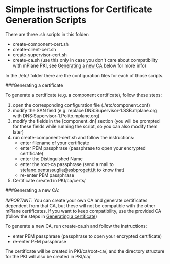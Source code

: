 # Simple instructions for Certificate Generation Scripts

There are three .sh scripts in this folder:

-   create-component-cert.sh
-   create-client-cert.sh
-   create-supervisor-cert.sh
-   create-ca.sh (use this only in case you don't care about compatibility with mPlane PKI, see [Generating a new CA](#generating-a-new-ca) below for more info)

In the ./etc/ folder there are the configuration files for each of those scripts.

###Generating a certificate

To generate a certificate (e.g. a component certificate), follow these steps:

1. open the corresponding configuration file (./etc/component.conf)
2. modify the SAN field (e.g. replace DNS:Supervisor-1.SSB.mplane.org with DNS:Supervisor-1.Polito.mplane.org)
3. modify the fields in the [component_dn] section (you will be prompted for these fields while running the script, so you can also modify them later)
4. run create-component-cert.sh and follow the instructions:
    - enter filename of your certificate
    - enter PEM passphrase (passphrase to open your encrypted certificate)
    - enter the Distinguished Name
    - enter the root-ca passphrase (send a mail to stefano.pentassuglia@ssbprogetti.it to know that)
    - re-enter PEM passphrase
5. Certificate created in PKI/ca/certs/

###Generating a new CA:

_IMPORTANT_: You can create your own CA and generate certificates dependent from that CA, but these will not be compatible with the other mPlane certificates. If you want to keep compatibility, use the provided CA (follow the steps in [Generating a certificate](#generating-a-certificate))

To generate a new CA, run create-ca.sh and follow the instructions:

- enter PEM passphrase (passphrase to open your encrypted certificate)
- re-enter PEM passphrase

The certificate will be created in PKI/ca/root-ca/, and the directory structure for the PKI will also be created in PKI/ca/
